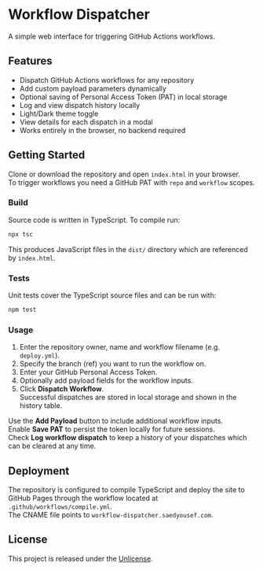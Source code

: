 # Workflow Dispatcher

A simple web interface for triggering GitHub Actions workflows.

## Features

- Dispatch GitHub Actions workflows for any repository
- Add custom payload parameters dynamically
- Optional saving of Personal Access Token (PAT) in local storage
- Log and view dispatch history locally
- Light/Dark theme toggle
- View details for each dispatch in a modal
- Works entirely in the browser, no backend required

## Getting Started

Clone or download the repository and open `index.html` in your browser.  
To trigger workflows you need a GitHub PAT with `repo` and `workflow` scopes.

### Build

Source code is written in TypeScript. To compile run:

```bash
npx tsc
```

This produces JavaScript files in the `dist/` directory which are referenced by `index.html`.

### Tests

Unit tests cover the TypeScript source files and can be run with:

```bash
npm test
```

### Usage

1. Enter the repository owner, name and workflow filename (e.g. `deploy.yml`).
2. Specify the branch (ref) you want to run the workflow on.
3. Enter your GitHub Personal Access Token.
4. Optionally add payload fields for the workflow inputs.
5. Click **Dispatch Workflow**.  
   Successful dispatches are stored in local storage and shown in the history table.

Use the **Add Payload** button to include additional workflow inputs.  
Enable **Save PAT** to persist the token locally for future sessions.  
Check **Log workflow dispatch** to keep a history of your dispatches which can be cleared at any time.

## Deployment

The repository is configured to compile TypeScript and deploy the site to GitHub Pages through the workflow located at `.github/workflows/compile.yml`.  
The CNAME file points to `workflow-dispatcher.saedyousef.com`.

## License

This project is released under the [Unlicense](LICENSE).
